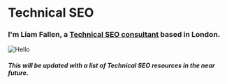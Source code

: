 # Technical SEO

### I'm Liam Fallen, a [Technical SEO consultant](https://liamfallen.com/) based in London.

![Hello](https://media.giphy.com/media/icUEIrjnUuFCWDxFpU/giphy.gif)

##### This will be updated with a list of Technical SEO resources in the near future.
